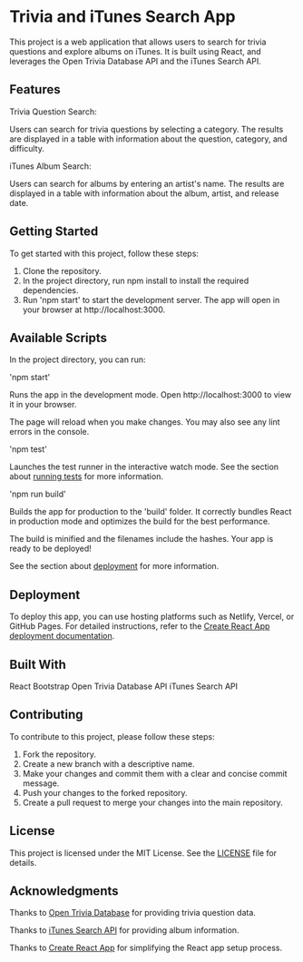 # Trivia and iTunes Search App

This project is a web application that allows users to search for trivia questions and explore albums on iTunes. It is built using React, and leverages the Open Trivia Database API and the iTunes Search API.

## Features

Trivia Question Search:

Users can search for trivia questions by selecting a category.
The results are displayed in a table with information about the question, category, and difficulty.

iTunes Album Search:

Users can search for albums by entering an artist's name.
The results are displayed in a table with information about the album, artist, and release date.

## Getting Started

To get started with this project, follow these steps:

1. Clone the repository.
2. In the project directory, run npm install to install the required dependencies.
3. Run 'npm start' to start the development server. The app will open in your browser at http://localhost:3000.

## Available Scripts

In the project directory, you can run:

'npm start'

Runs the app in the development mode.
Open http://localhost:3000 to view it in your browser.

The page will reload when you make changes.
You may also see any lint errors in the console.

'npm test'

Launches the test runner in the interactive watch mode.
See the section about [running tests](https://create-react-app.dev/docs/running-tests/) for more information.

'npm run build'

Builds the app for production to the 'build' folder.
It correctly bundles React in production mode and optimizes the build for the best performance.

The build is minified and the filenames include the hashes.
Your app is ready to be deployed!

See the section about [deployment](https://create-react-app.dev/docs/deployment/) for more information.

## Deployment

To deploy this app, you can use hosting platforms such as Netlify, Vercel, or GitHub Pages. For detailed instructions, refer to the [Create React App deployment documentation](https://create-react-app.dev/docs/deployment/).

## Built With

React
Bootstrap
Open Trivia Database API
iTunes Search API

## Contributing

To contribute to this project, please follow these steps:

1. Fork the repository.
2. Create a new branch with a descriptive name.
3. Make your changes and commit them with a clear and concise commit message.
4. Push your changes to the forked repository.
5. Create a pull request to merge your changes into the main repository.

## License
This project is licensed under the MIT License. See the [LICENSE](https://opensource.org/license/mit/) file for details.

## Acknowledgments

Thanks to [Open Trivia Database](https://opentdb.com/) for providing trivia question data.

Thanks to [iTunes Search API](https://performance-partners.apple.com/search-api) for providing album information.

Thanks to [Create React App](https://github.com/facebook/create-react-app) for simplifying the React app setup process.
